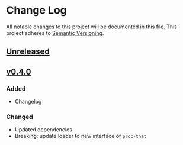 # Change Log
All notable changes to this project will be documented in this file.
This project adheres to [Semantic Versioning](http://semver.org/).

## [Unreleased]


## [v0.4.0]
### Added
- Changelog

### Changed
- Updated dependencies
- Breaking: update loader to new interface of `proc-that`


[Unreleased]: https://github.com/smartive/proc-that-elastic-loader/compare/v0.4.0...master
[v0.4.0]: https://github.com/smartive/proc-that-elastic-loader/compare/v0.3.2...v0.4.0
